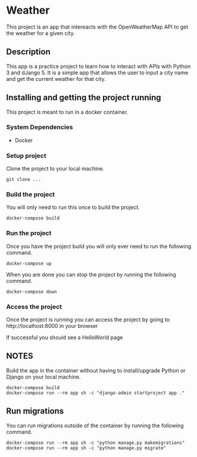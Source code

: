 # Weather

This project is an app that intereacts with the OpenWeatherMap API to get the weather for a given city.

## Description

This app is a practice project to learn how to interact with APIs with Python 3 and dJango 5. It is a simple app that allows the user to input a city name and get the current weather for that city.

## Installing and getting the project running

This project is meant to run in a docker container.

### System Dependencies

- Docker

### Setup project

Clone the project to your local machine.

```
git clone ...
```

### Build the project

You will only need to run this once to build the project.

```
docker-compose build
```

### Run the project

Once you have the project build you will only ever need to run the following command.

```
docker-compose up
```

When you are done you can stop the project by running the following command.

```
docker-compose down
```

### Access the project

Once the project is running you can access the project by going to
http://localhost:8000
in your browser

If successful you should see a HelloWorld page


## NOTES

Build the app in the container without having to install/upgrade Python or Django on your local machine.

```
docker-compose build
docker-compose run --rm app sh -c "django-admin startproject app ."
```

## Run migrations

You can run migrations outside of the container by running the following command.

```
docker-compose run --rm app sh -c "python manage.py makemigrations"
docker-compose run --rm app sh -c "python manage.py migrate"
```